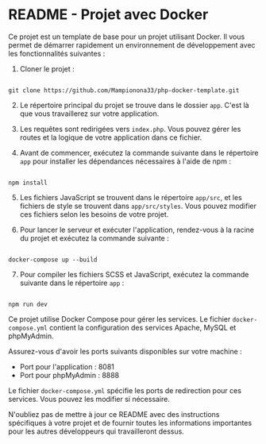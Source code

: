 # README - Projet avec Docker

Ce projet est un template de base pour un projet utilisant Docker. Il vous permet de démarrer rapidement un environnement de développement avec les fonctionnalités suivantes :

1. Cloner le projet :

```

git clone https://github.com/Mampionona33/php-docker-template.git

```

2. Le répertoire principal du projet se trouve dans le dossier `app`. C'est là que vous travaillerez sur votre application.

3. Les requêtes sont redirigées vers `index.php`. Vous pouvez gérer les routes et la logique de votre application dans ce fichier.

4. Avant de commencer, exécutez la commande suivante dans le répertoire `app` pour installer les dépendances nécessaires à l'aide de npm :

```

npm install

```

5. Les fichiers JavaScript se trouvent dans le répertoire `app/src`, et les fichiers de style se trouvent dans `app/src/styles`. Vous pouvez modifier ces fichiers selon les besoins de votre projet.

6. Pour lancer le serveur et exécuter l'application, rendez-vous à la racine du projet et exécutez la commande suivante :

```

docker-compose up --build

```

7. Pour compiler les fichiers SCSS et JavaScript, exécutez la commande suivante dans le répertoire `app` :

```

npm run dev

```

Ce projet utilise Docker Compose pour gérer les services. Le fichier `docker-compose.yml` contient la configuration des services Apache, MySQL et phpMyAdmin.

Assurez-vous d'avoir les ports suivants disponibles sur votre machine :

- Port pour l'application : 8081
- Port pour phpMyAdmin : 8888

Le fichier `docker-compose.yml` spécifie les ports de redirection pour ces services. Vous pouvez les modifier si nécessaire.

N'oubliez pas de mettre à jour ce README avec des instructions spécifiques à votre projet et de fournir toutes les informations importantes pour les autres développeurs qui travailleront dessus.

```

```
